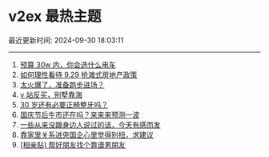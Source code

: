 # v2ex 最热主题

最近更新时间: 2024-09-30 18:03:11

--- 
1. [预算 30w 内，你会选什么电车](https://www.v2ex.com/t/1076974) 
2. [如何理性看待 9.29 抢滩式房地产政策](https://www.v2ex.com/t/1076977) 
3. [太火爆了，准备跑步进场？](https://www.v2ex.com/t/1076987) 
4. [v 站反买，别墅靠海](https://www.v2ex.com/t/1076999) 
5. [30 岁还有必要正畸整牙吗？](https://www.v2ex.com/t/1077024) 
6. [国庆节后牛市还在吗？来来来预测一波](https://www.v2ex.com/t/1077004) 
7. [一些从来没跟身边人说过的话，今天有感而发](https://www.v2ex.com/t/1077020) 
8. [靠家里关系进央国企心里觉得别扭，求建议](https://www.v2ex.com/t/1077041) 
9. [[相亲贴] 帮好朋友找个靠谱男朋友](https://www.v2ex.com/t/1077048) 
